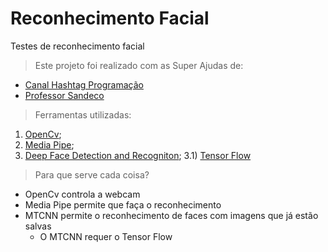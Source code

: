# Reconhecimento Facial
Testes de reconhecimento facial

>Este projeto foi realizado com as Super Ajudas de:
* [Canal Hashtag Programação](https://www.youtube.com/@HashtagProgramacao)
* [Professor Sandeco](https://www.youtube.com/@canalsandeco)

>Ferramentas utilizadas:
1) [OpenCv](https://pypi.org/project/opencv-python/);
2) [Media Pipe](https://pypi.org/project/mediapipe/);
3) [Deep Face Detection and Recogniton](https://pypi.org/project/mtcnn/);
	3.1) [Tensor Flow](https://pypi.org/project/tensorflow/)

>Para que serve cada coisa?
* OpenCv controla a webcam
* Media Pipe permite que faça o reconhecimento
* MTCNN permite o reconhecimento de faces com imagens que já estão salvas
	* O MTCNN requer o Tensor Flow